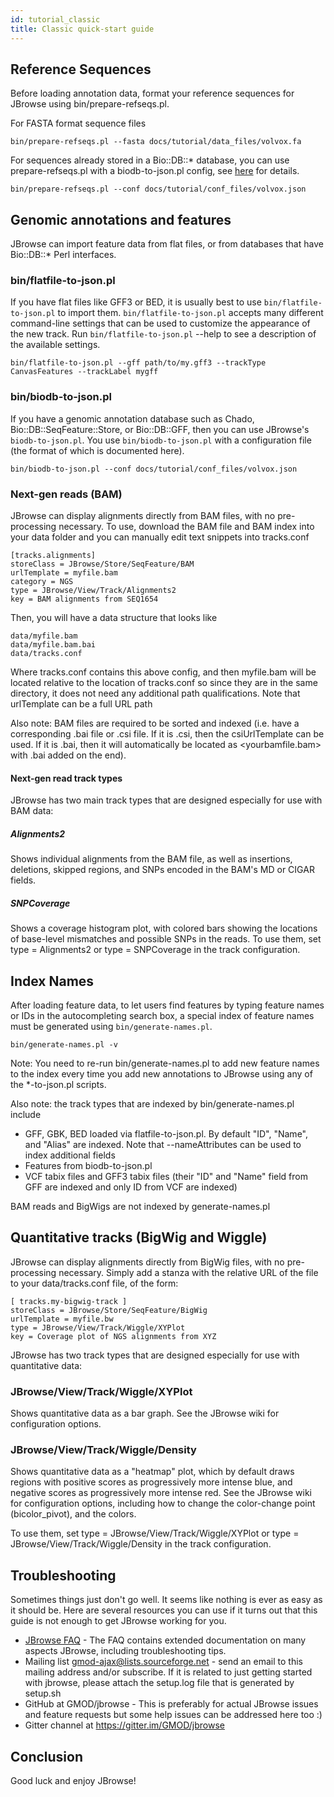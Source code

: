 ```yaml
---
id: tutorial_classic
title: Classic quick-start guide
---
```


## Reference Sequences

Before loading annotation data, format your reference sequences for JBrowse using bin/prepare-refseqs.pl.

For FASTA format sequence files

    bin/prepare-refseqs.pl --fasta docs/tutorial/data_files/volvox.fa

For sequences already stored in a Bio::DB::\* database, you can use prepare-refseqs.pl with a biodb-to-json.pl config, see [here](biodb_to_json.md) for details.

    bin/prepare-refseqs.pl --conf docs/tutorial/conf_files/volvox.json

## Genomic annotations and features

JBrowse can import feature data from flat files, or from databases that have Bio::DB::\* Perl interfaces.

### bin/flatfile-to-json.pl

If you have flat files like GFF3 or BED, it is usually best to use `bin/flatfile-to-json.pl` to import them. `bin/flatfile-to-json.pl` accepts many different command-line settings that can be used to customize the appearance of the new track. Run `bin/flatfile-to-json.pl` --help to see a description of the available settings.

    bin/flatfile-to-json.pl --gff path/to/my.gff3 --trackType CanvasFeatures --trackLabel mygff

### bin/biodb-to-json.pl

If you have a genomic annotation database such as Chado, Bio::DB::SeqFeature::Store, or Bio::DB::GFF, then you can use JBrowse's `biodb-to-json.pl`. You use `bin/biodb-to-json.pl` with a configuration file (the format of which is documented here).

    bin/biodb-to-json.pl --conf docs/tutorial/conf_files/volvox.json

### Next-gen reads (BAM)

JBrowse can display alignments directly from BAM files, with no pre-processing necessary. To use, download the BAM file and BAM index into your data folder and you can manually edit text snippets into tracks.conf

    [tracks.alignments]
    storeClass = JBrowse/Store/SeqFeature/BAM
    urlTemplate = myfile.bam
    category = NGS
    type = JBrowse/View/Track/Alignments2
    key = BAM alignments from SEQ1654

Then, you will have a data structure that looks like

    data/myfile.bam
    data/myfile.bam.bai
    data/tracks.conf

Where tracks.conf contains this above config, and then myfile.bam will be located relative to the location of tracks.conf so since they are in the same directory, it does not need any additional path qualifications. Note that urlTemplate can be a full URL path

Also note: BAM files are required to be sorted and indexed (i.e. have a corresponding .bai file or .csi file. If it is .csi, then the csiUrlTemplate can be used. If it is .bai, then it will automatically be located as <yourbamfile.bam> with .bai added on the end).

#### Next-gen read track types

JBrowse has two main track types that are designed especially for use with BAM data:

##### Alignments2

Shows individual alignments from the BAM file, as well as insertions, deletions, skipped regions, and SNPs encoded in the BAM's MD or CIGAR fields.

##### SNPCoverage

Shows a coverage histogram plot, with colored bars showing the locations of base-level mismatches and possible SNPs in the reads.
To use them, set type = Alignments2 or type = SNPCoverage in the track configuration.

## Index Names

After loading feature data, to let users find features by typing feature names or IDs in the autocompleting search box, a special index of feature names must be generated using `bin/generate-names.pl`.

    bin/generate-names.pl -v

Note: You need to re-run bin/generate-names.pl to add new feature names to the index every time you add new annotations to JBrowse using any of the \*-to-json.pl scripts.

Also note: the track types that are indexed by bin/generate-names.pl include

-   GFF, GBK, BED loaded via flatfile-to-json.pl. By default "ID", "Name", and "Alias" are indexed. Note that --nameAttributes can be used to index additional fields
-   Features from biodb-to-json.pl
-   VCF tabix files and GFF3 tabix files (their "ID" and "Name" field from GFF are indexed and only ID from VCF are indexed)

BAM reads and BigWigs are not indexed by generate-names.pl

## Quantitative tracks (BigWig and Wiggle)

JBrowse can display alignments directly from BigWig files, with no pre-processing necessary. Simply add a stanza with the relative URL of the file to your data/tracks.conf file, of the form:

    [ tracks.my-bigwig-track ]
    storeClass = JBrowse/Store/SeqFeature/BigWig
    urlTemplate = myfile.bw
    type = JBrowse/View/Track/Wiggle/XYPlot
    key = Coverage plot of NGS alignments from XYZ

JBrowse has two track types that are designed especially for use with quantitative data:

### JBrowse/View/Track/Wiggle/XYPlot

Shows quantitative data as a bar graph. See the JBrowse wiki for configuration options.

### JBrowse/View/Track/Wiggle/Density

Shows quantitative data as a "heatmap" plot, which by default draws regions with positive scores as progressively more intense blue, and negative scores as progressively more intense red. See the JBrowse wiki for configuration options, including how to change the color-change point (bicolor_pivot), and the colors.

To use them, set type = JBrowse/View/Track/Wiggle/XYPlot or type = JBrowse/View/Track/Wiggle/Density in the track configuration.

## Troubleshooting

Sometimes things just don't go well. It seems like nothing is ever as easy as it should be. Here are several resources you can use if it turns out that this guide is not enough to get JBrowse working for you.

-   [JBrowse FAQ](faq.html#troubleshooting) - The FAQ contains extended documentation on many aspects JBrowse, including troubleshooting tips.
-   Mailing list gmod-ajax@lists.sourceforge.net - send an email to this mailing address and/or subscribe. If it is related to just getting started with jbrowse, please attach the setup.log file that is generated by setup.sh
-   GitHub at GMOD/jbrowse - This is preferably for actual JBrowse issues and feature requests but some help issues can be addressed here too :)
-   Gitter channel at https://gitter.im/GMOD/jbrowse

## Conclusion

Good luck and enjoy JBrowse!
